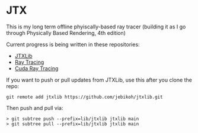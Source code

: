 # JTX

This is my long term offline phyiscally-based ray tracer (building it as I go through Physically Based Rendering, 4th edition)

Current progress is being written in these repositories:
- [JTXLib](https://github.com/jebikoh/jtxlib)
- [Ray Tracing](https://github.com/jebikoh/raytracing)
- [Cuda Ray Tracing](https://github.com/jebikoh/cudart)

If you want to push or pull updates from JTXLib, use this after you clone the repo:

`git remote add jtxlib https://github.com/jebikoh/jtxlib.git`

Then push and pull via:

```
> git subtree push --prefix=lib/jtxlib jtxlib main
> git subtree pull --prefix=lib/jtxlib jtxlib main
```
